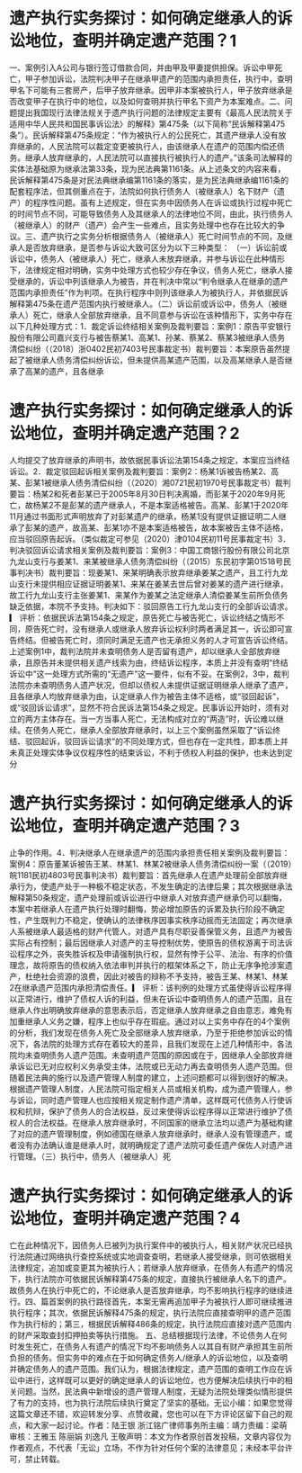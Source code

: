 # 遗产执行实务探讨：如何确定继承人的诉讼地位，查明并确定遗产范围？1

一、案例引入A公司与银行签订借款合同，并由甲及甲妻提供担保。诉讼中甲死亡，甲子参加诉讼，法院判决甲子在继承甲遗产的范围内承担责任，执行中，查明甲名下可能有三套房产，后甲子放弃继承。因甲非本案被执行人，甲子放弃继承是否改变甲子在执行中的地位，以及如何查明并执行甲名下资产为本案难点。二、问题提出我国现行法律法规关于遗产执行问题的法律规定主要有《最高人民法院关于适用中华人民共和国民事诉讼法〉的解释》第475条（以下简称“民诉解释第475条”）。民诉解释第475条规定：“作为被执行人的公民死亡，其遗产继承人没有放弃继承的，人民法院可以裁定变更被执行人，由该继承人在遗产的范围内偿还债务。继承人放弃继承的，人民法院可以直接执行被执行人的遗产。”该条司法解释的实体法基础原为继承法第33条，现为民法典第1161条。从上述条文的内容来看，民诉解释第475条是对民法典继承编第1161条的落实，是为民法典继承编1161条的配套程序法，但其侧重点在于，法院如何执行债务人（被继承人）名下财产（遗产）的程序性问题。虽有上述规定，但在实务中因债务人在诉讼或执行过程中死亡的时间节点不同，可能导致债务人及其继承人的法律地位不同，由此，执行债务人（被继承人）的财产（遗产）会产生一些难点，且实务处理中也存在比较大的争议。三、遗产执行之实务分析根据债务人（被继承人）死亡时间节点的不同，及继承人是否放弃继承，是否参与诉讼大致可区分为以下三种类型： （一）诉讼前或诉讼中，债务人（被继承人）死亡，继承人未放弃继承，并参与诉讼在此种情形下，法律规定相对明确，实务中处理方式也较少存在争议，债务人死亡，继承人接受继承的，诉讼中列该继承人为被告，并在判决中常以“判令继承人在继承的遗产范围内承担责任”作为判项。在执行程序中则列该继承人为被执行人，并依据民诉解释第475条在遗产范围内执行被继承人。（二）诉讼前或诉讼中，债务人（被继承人）死亡，继承人全部放弃继承，且不同意参与诉讼在该种情形下，实务中存在以下几种处理方式：1．裁定诉讼终结相关案例及裁判要旨：案例1：原告平安银行股份有限公司嘉兴支行与被告蔡某1、高某1、孙某、蔡某2、蔡某3被继承人债务清偿纠纷（（2018）浙0402民初7403号民事裁定书）裁判要旨：本案原告虽然提起了被继承人债务清偿纠纷诉讼，但未提供高某遗产范围，以及高某继承人是否继承了高某的遗产，且各继承

# 遗产执行实务探讨：如何确定继承人的诉讼地位，查明并确定遗产范围？2

人均提交了放弃继承的声明书，故依据民事诉讼法第154条之规定，本案应当终结诉讼。2．裁定驳回起诉相关案例及裁判要旨：案例2：杨某1诉被告杨某2、高某、彭某1被继承人债务清偿纠纷（（2020）湘0721民初1970号民事裁定书）裁判要旨：杨某2和死者彭某已于2005年8月30日判决离婚，而彭某于2020年9月死亡，故杨某2不是彭某的遗产继承人，不是本案适格被告。高某、彭某1于2020年11月通过书面形式声明放弃了对彭某遗产的继承，杨某1没有提供证据证明二人继承了彭某的遗产，故高某、彭某1亦不是本案适格被告，故本案被告主体不适格，应当驳回原告起诉。（类似裁定可参见（2020）津0104民初11号民事裁定书）3．判决驳回诉讼请求相关案例及裁判要旨：案例3：中国工商银行股份有限公司北京九龙山支行与姜某1、来某被继承人债务清偿纠纷（（2015）东民初字第01518号民事判决书）裁判要旨：现姜某1、来某明确表示放弃继承姜某之遗产，且工行九龙山支行未提供相应证据证明姜某1、来某在姜某去世后曾对姜某的遗产进行继承，故工行九龙山支行主张姜某1、来某作为姜某之法定继承人清偿姜某生前所负债务缺乏依据，本院不予支持。判决如下：驳回原告工行九龙山支行的全部诉讼请求。▎ 评析：依据民诉法第154条之规定，原告死亡与被告死亡，诉讼终结之情形不同，原告死亡时，没有继承人或继承人放弃诉讼权利时两者满足其一，诉讼即可宣告终结。但被告死亡时，须同时满足无遗产也无承担义务的人才可宣告诉讼终结。上述案例1中，裁判法院并未查明债务人是否留有遗产，却以继承人全部放弃继承，且原告并未提供相关遗产线索为由，终结诉讼程序，本质上并没有查明“终结诉讼中”这一处理方式所需的“无遗产”这一要件，似有不妥。在案例2，3中，裁判法院亦未查明债务人遗产状况，但却以债权人未提供证据证明继承人继承了遗产，且各继承人均放弃继承为由，认定继承人作为被告主体不适格，或“驳回起诉”，或“驳回诉讼请求”，显然不符合民诉法第154条之规定。民事诉讼开始时，须有对立的两方主体存在。当一方当事人死亡，无法构成对立的“两造”时，诉讼难以继续。在债务人死亡，继承人全部放弃继承时，以上三个案例虽然采取了“诉讼终结、驳回起诉，驳回诉讼请求”的不同处理方式，但也存在一定共性，即本质上并未真正处理实体争议仅程序性的结束诉讼，不利于债权人利益的保护，也未达到定分

# 遗产执行实务探讨：如何确定继承人的诉讼地位，查明并确定遗产范围？3

止争的作用。4．判决继承人在继承遗产的范围内承担责任相关案例及裁判要旨：案例4：原告董某诉被告王某、林某1、林某2被继承人债务清偿纠纷一案（（2019）皖1181民初4803号民事判决书）裁判要旨：首先继承人在遗产处理前全部放弃继承行为，使遗产处于一种极不稳定状态，不发生确定的法律后果；其次根据继承法解释第50条规定，遗产处理前或诉讼进行中继承人对放弃遗产继承仍可以翻悔，本案中若继承人在遗产执行处理时翻悔，势必增加原告的诉累及执行阶段不确定性，产生既判力不稳定，使确认的法律秩序因事实秩序动摇而无法固定；再次继承人系被继承人最适格的财产代管人，对遗产具有尽职妥善保管义务，且遗产为被告实际占有控制；最后因继承人对遗产的主导控制优势，使原告的债权游离于司法诉讼程序之外，丧失胜诉权及申请强制执行权，显然有悖于公平、法治、有序的价值理念，故将原告的债权纳入依法审判并执行的框架体系之下，防止无序争抢涉案遗产，杜绝社会资源的浪费，因此对被告的辩称不予支持，被告王某、林某1、林某2在继承遗产范围内承担清偿责任。▎ 评析：该判例的处理方式虽使得诉讼程序得以正常进行，维护了债权人诉的利益，但未在诉讼中查明债务人的遗产范围，且在继承人作出明确放弃继承的意思表示后，否定继承人放弃继承之自由意志，难免有加重继承人义务之嫌，程序上也似乎存在瑕疵。通过对以上实务中存在的4个案例的分析，我们发现在债务人死亡及全部继承人放弃继承，乃至于拒绝参加诉讼的情况下，各法院的处理方式存在着较大的差异，且我们发现在上述几种情形中，各法院均未查明债务人遗产范围。未查明遗产范围的原因或在于，因继承人全部放弃继承诉讼已无对应权利义务承受主体，法院或已无动力再去查明债务人遗产范围。但随着民法典的施行以及遗产管理人制度的建立，上述问题都可以得到很好的解决。根据遗产管理人制度，人民法院可指定相关人员或相关机构，成为遗产管理人，参与诉讼，同时遗产管理人也应按相关规定制作遗产清单，这样既可代债务人行使诉权和抗辩，保护了债务人的合法权益，反过来使得诉讼程序得以正常进行维护了债权人的合法权益。在继承人放弃继承时，不同国家的继承立法均以遗产为基础构建了对应的遗产管理制度，例如德国在继承人放弃继承时，继承人没有管理遗产，或者没有办法确认谁是继承人时，就明确规定了遗产法院可委任遗产保佐人对遗产进行管理。（三）执行中，债务人（被继承人）死

# 遗产执行实务探讨：如何确定继承人的诉讼地位，查明并确定遗产范围？4

亡在此种情况下，因债务人已被列为执行案件中的被执行人，相关财产状况已经执行法院通过网络执行查控系统或实地调查查明，若继承人接受继承，则可依据相关法律规定，追加或变更其为被执行人；若继承人放弃继承，在债务人有遗产的情况下，执行法院亦可依据民诉解释第475条的规定，直接执行被继承人名下的遗产。故债务人在执行中死亡的，不论继承人是否放弃继承，均不影响执行程序的继续进行。四、篇首案例的执行路径首先，本案无需再追加甲子为被执行人即可继续推进执行程序；其次，依据民诉解释475条的规定，执行法院应直接查明甲的遗产范围作为执行标的；第三，根据民诉解释486条的规定，执行法院应直接对遗产范围内的财产采取查封扣押拍卖等执行措施。 五、总结根据现行法律，不论债务人在何时发生死亡，在债务人有遗产的情况下均不影响债务人以其自有财产承担其生前所负担的债务。但实务中的难点在于如何确定债务人/继承人的诉讼地位，以及查明并确定债务人的遗产范围。我们认为，根据法律规定，遗产范围的查明工作应在诉讼中进行，这样既可以更好的确定继承人的诉讼地位，也方便解决后续执行中的相关问题。当然，民法典中新增设的遗产管理人制度，无疑为法院处理类似情形提供了有力的支持，也为执行法院后续执行奠定了坚实的基础。无讼小编：如果您觉得这篇文章还不错，欢迎转发分享、点赞收藏，您也可以在下方评论区留下自己的观点，和大家一起讨论。作者：陆王银 浙江铭广律师事务所主编：靖力责编：梁萌审核：王雅玉 陈丽娟 刘逸凡 王敬声明：本文为作者原创首发投稿，文章内容仅为作者观点，不代表「无讼」立场，不作为针对任何个案的法律意见；未经本平台许可，禁止转载。

